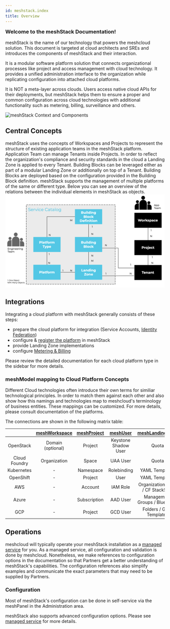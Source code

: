 ```yaml
---
id: meshstack.index
title: Overview
---
```


<h3 style="margin-top: 0">Welcome to the meshStack Documentation!</h3>

meshStack is the name of our technology that powers the meshcloud solution. This document is targeted at cloud architects and SREs and introduces the components of meshStack and their interaction.

It is a modular software platform solution that connects organizational processes like project and access management with cloud technology. It provides a unified administration interface to the organization while replicating configuration into attached cloud platforms.

It is NOT a meta-layer across clouds. Users access native cloud APIs for their deployments, but meshStack helps them to ensure a proper and common configuration across cloud technologies with additional functionality such as metering, billing, surveillance and others.

![meshStack Context and Components](assets/meshstack-chart.svg)

## Central Concepts

meshStack uses the concepts of Workspaces and Projects to represent the structure of existing application teams in the meshStack platform. Application Team can manage Tenants inside Projects. In order to reflect the organization's compliance and security standards in the cloud a Landing Zone is applied to every Tenant. Building Blocks can be leveraged either as part of a modular Landing Zone or additionally on top of a Tenant. Building Blocks are deployed based on the configuration provided in the Building Block definition. 
meshStack supports the management of multiple platforms of the same or different type. Below you can see an overview of the relations between the individual elements in meshStack as objects.
![meshModel](assets/meshModel.png)

## Integrations

Integrating a cloud platform with meshStack generally consists of these steps:

- prepare the cloud platform for integration (Service Accounts, [Identity Federation](./meshstack.identity-federation.md))
- configure & [register the platform](./administration.platforms.md) in meshStack
- provide Landing Zone implementations
- configure [Metering & Billing](./meshstack.billing.md)

Please review the detailed documentation for each cloud platform type in the sidebar for more details.

### meshModel mapping to Cloud Platform Concepts

Different Cloud technologies often introduce their own terms for similiar technological principles. In order to match them against each other and also show how this namings and technologies map to meshcloud's terminology of business entities.
These mappings can be customized. For more details, please consult documentation of the platforms.

The connections are shown in the following matrix table:

|               | [meshWorkspace](./meshcloud.workspace.md) | [meshProject](./meshcloud.project.md) | [meshUser](./meshcloud.profile.md) | [meshLandingZone](./meshcloud.landing-zones.md) |
| :-----------: | :---------------------------------------: | :-----------------------------------: | :--------------------------------: | :------------------------------------------: |
|   OpenStack   |             Domain (optional)             |                Project                |        Keystone Shadow User        |                    Quota                     |
| Cloud Foundry |               Organization                |                 Space                 |              UAA User              |                    Quota                     |
|  Kubernetes   |                     -                     |               Namespace               |            Rolebinding             |                YAML Templates                |
|   OpenShift   |                     -                     |                Project                |                User                |                YAML Templates                |
|      AWS      |                     -                     |                Account                |              IAM Role              |      Organization Units / CF StackSets       |
|     Azure     |                     -                     |             Subscription              |              AAD User              |        Management Groups / Blueprints        |
|      GCP      |                     -                     |                Project                |              GCD User              |           Folders / GDM Templates            |

## Operations

meshcloud will typically operate your meshStack installation as a [managed service](./meshstack.managed-service.md) for you. As a managed service, all configuration and validation is done by meshcloud. Nonetheless, we make references to configuration options in the documentation so that Partners get a better understanding of meshStack's capabilities. The configuration references also simplify examples and communicate the exact parameters that may need to be supplied by Partners.

### Configuration

Most of meshStack's configuration can be done in self-service via the meshPanel in the Administration area.

meshStack also supports advanced configuration options. Please see [managed service](./meshstack.managed-service.md) for more details.

